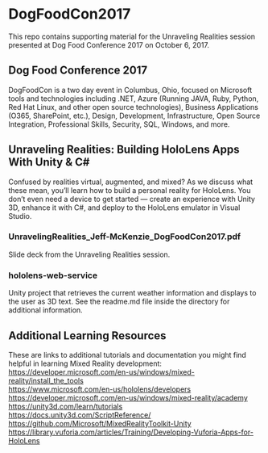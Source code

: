 # DogFoodCon2017
This repo contains supporting material for the Unraveling Realities session presented at Dog Food Conference 2017 on October 6, 2017.

## Dog Food Conference 2017
DogFoodCon is a two day event in Columbus, Ohio, focused on Microsoft tools and technologies including .NET, Azure (Running JAVA, Ruby, Python, Red Hat Linux, and other open source technologies), Business Applications (O365, SharePoint, etc.), Design, Development, Infrastructure, Open Source Integration, Professional Skills, Security, SQL, Windows, and more.

## Unraveling Realities: Building HoloLens Apps With Unity & C#
Confused by realities virtual, augmented, and mixed? As we discuss what these mean, you’ll learn how to build a personal reality for HoloLens. You don’t even need a device to get started — create an experience with Unity 3D, enhance it with C#, and deploy to the HoloLens emulator in Visual Studio.

### UnravelingRealities\_Jeff-McKenzie\_DogFoodCon2017.pdf
Slide deck from the Unraveling Realities session.

### hololens-web-service
Unity project that retrieves the current weather information and displays to the user as 3D text. See the readme.md file inside the directory for additional information.

## Additional Learning Resources
These are links to additional tutorials and documentation you might find helpful in learning Mixed Reality development:
https://developer.microsoft.com/en-us/windows/mixed-reality/install_the_tools<br/>
https://www.microsoft.com/en-us/hololens/developers<br/>
https://developer.microsoft.com/en-us/windows/mixed-reality/academy<br/>
https://unity3d.com/learn/tutorials<br/>
https://docs.unity3d.com/ScriptReference/<br/>
https://github.com/Microsoft/MixedRealityToolkit-Unity<br/>
https://library.vuforia.com/articles/Training/Developing-Vuforia-Apps-for-HoloLens<br/>

